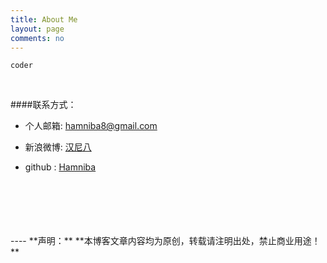 ```yaml
---
title: About Me
layout: page
comments: no
---
```


	coder 
  
<br/>

####联系方式：        

- 个人邮箱: [hamniba8@gmail.com](mailto:hamniba8@gmail.com)     

- 新浪微博: [汉尼八](http://weibo.com/hamniba)  

- github : [Hamniba](https://github.com/Hamniba)        


<br/>
<br/>
<br/>
<br/>
<br/>
----
**声明：**  
**本博客文章内容均为原创，转载请注明出处，禁止商业用途！**  
